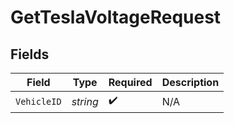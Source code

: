 # GetTeslaVoltageRequest


## Fields

| Field              | Type               | Required           | Description        |
| ------------------ | ------------------ | ------------------ | ------------------ |
| `VehicleID`        | *string*           | :heavy_check_mark: | N/A                |
